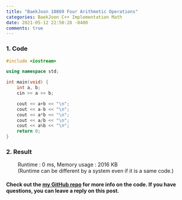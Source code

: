 ```yaml
---
title: "BaekJoon 10869 Four Arithmetic Operations"
categories: BaekJoon C++ Implementation Math
date: 2021-05-12 22:50:28 -0400
comments: true
---
```


### 1. Code
```cpp
#include <iostream>

using namespace std;

int main(void) {
    int a, b;
    cin >> a >> b;

    cout << a+b << "\n";
    cout << a-b << "\n";
    cout << a*b << "\n";
    cout << a/b << "\n";
    cout << a%b << "\n";
    return 0;
}
```

### 2. Result
&nbsp;&nbsp;&nbsp;&nbsp;&nbsp;&nbsp;&nbsp;&nbsp;Runtime : 0 ms, Memory usage : 2016 KB  
&nbsp;&nbsp;&nbsp;&nbsp;&nbsp;&nbsp;&nbsp;&nbsp;(Runtime can be different by a system even if it is a same code.)

#### Check out the [my GitHub repo][hyuk-gh] for more info on the code. If you have questions, you can leave a reply on this post.
[hyuk-gh]: https://github.com/dlgur1994/StudyAlgorithms
